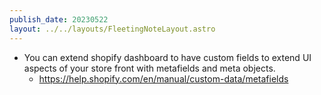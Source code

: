 ```yaml
---
publish_date: 20230522    
layout: ../../layouts/FleetingNoteLayout.astro
---
```

- You can extend shopify dashboard to have custom fields to extend UI aspects of your store front with metafields and meta objects.
	- https://help.shopify.com/en/manual/custom-data/metafields